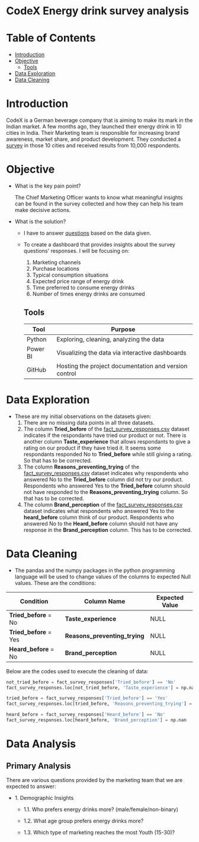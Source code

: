 # CodeX Energy drink survey analysis

# Table of Contents

- [Introduction](#introduction)
- [Objective](#objective)
  - [Tools](#tools)
- [Data Exploration](#data-exploration)
- [Data Cleaning](#data-cleaning)



# Introduction
CodeX is a German beverage company that is aiming to make its mark in the Indian market. A few months ago, they launched their energy drink in 10 cities in India.
Their Marketing team is responsible for increasing brand awareness, market share, and product development. They conducted a [survey](assets/docs/Survey_Questions_and_Response_Options.pdf) in those 10 cities and received results from 10,000 respondents. 

# Objective

- What is the key pain point?

  The Chief Marketing Officer wants to know what meaningful insights can be found in the survey collected and how they can help his team make decisive actions.

- What is the solution?
  
  - I have to answer [questions](assets/docs/Primary_Secondary_Insights.pdf) based on the data given.
  
  - To create a dashboard that provides insights about the survey questions' responses. I will be focusing on:
    1. Marketing channels
    2. Purchase locations
    3. Typical consumption situations
    4. Expected price range of energy drink
    5. Time preferred to consume energy drinks
    6. Number of times energy drinks are consumed


    ## Tools
  
    | Tool | Purpose |
    | --- | --- |
    | Python | Exploring, cleaning, analyzing the data |
    | Power BI | Visualizing the data via interactive dashboards |
    | GitHub | Hosting the project documentation and version control |

# Data Exploration
- These are my initial observations on the datasets given:
  1. There are no missing data points in all three datasets.
  2. The column **Tried_before** of the [fact_survey_responses.csv](assets/datasets/fact_survey_responses.csv) dataset indicates if the respondants have tried our product or not. There is another column **Taste_experience** that allows respondants to give a rating on our product if they have tried it. It seems some respondants responded No to **Tried_before** while still giving a rating. So that has to be corrected.
  3. The column **Reasons_preventing_trying** of the [fact_survey_responses.csv](assets/datasets/fact_survey_responses.csv) dataset indicates why respondents who answered No to the **Tried_before** column did not try our product. Respondents who answered Yes to the **Tried_before** column should not have responded to the **Reasons_preventing_trying** column. So that has to be corrected.
  4. The column **Brand_perception** of the [fact_survey_responses.csv](assets/datasets/fact_survey_responses.csv) dataset indicates what respondents who answered Yes to the **heard_before** column think of our product. Respondents who answered No to the **Heard_before** column should not have any response in the **Brand_perception** column. This has to be corrected.

# Data Cleaning
- The pandas and the numpy packages in the python programming language will be used to change values of the columns to expected Null values. These are the conditions:
  
| Condition | Column Name | Expected Value |
| --- | --- | --- |
| **Tried_before** = No | **Taste_experience** | NULL |
| **Tried_before** = Yes | **Reasons_preventing_trying** | NULL |
| **Heard_before** = No | **Brand_perception** | NULL |

Below are the codes used to execute the cleaning of data:

```python
not_tried_before = fact_survey_responses['Tried_before'] == 'No'
fact_survey_responses.loc[not_tried_before, 'Taste_experience'] = np.nan
```
```python
tried_before = fact_survey_responses['Tried_before'] == 'Yes'
fact_survey_responses.loc[tried_before, 'Reasons_preventing_trying'] = np.nan
```
```python
heard_before = fact_survey_responses['Heard_before'] == 'No'
fact_survey_responses.loc[heard_before, 'Brand_perception'] = np.nan
```

# Data Analysis

## Primary Analysis
There are various questions provided by the marketing team that we are expected to answer:
* 1\. Demographic Insights
   * 1.1\. Who prefers energy drinks more? (male/female/non-binary)
     
   * 1.2\. What age group prefers energy drinks more?
   * 1.3\. Which type of marketing reaches the most Youth (15-30)? 
    
   
